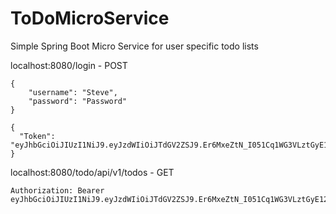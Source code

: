 # ToDoMicroService
Simple Spring Boot Micro Service for user specific todo lists

localhost:8080/login - POST
```
{
	"username": "Steve",
	"password": "Password"
}
```

```
{
  "Token": "eyJhbGciOiJIUzI1NiJ9.eyJzdWIiOiJTdGV2ZSJ9.Er6MxeZtN_I051Cq1WG3VLztGyE12f6rVRUcgMdfvVQ"
}
```


localhost:8080/todo/api/v1/todos - GET

```
Authorization: Bearer eyJhbGciOiJIUzI1NiJ9.eyJzdWIiOiJTdGV2ZSJ9.Er6MxeZtN_I051Cq1WG3VLztGyE12f6rVRUcgMdfvVQ

```
